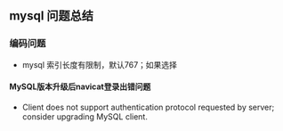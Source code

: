 ## mysql 问题总结

### 编码问题

- mysql 索引长度有限制，默认767；如果选择





#### MySQL版本升级后navicat登录出错问题

- Client does not support authentication protocol requested by server; consider upgrading MySQL client.

